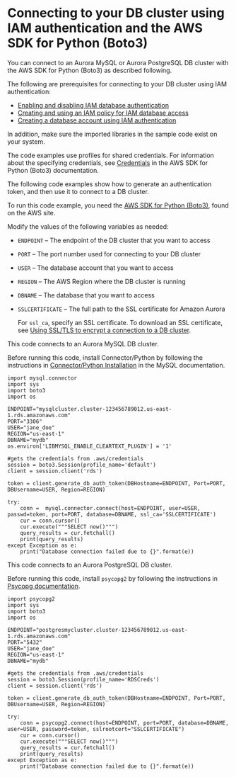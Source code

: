 # Connecting to your DB cluster using IAM authentication and the AWS SDK for Python \(Boto3\)<a name="UsingWithRDS.IAMDBAuth.Connecting.Python"></a>

You can connect to an Aurora MySQL or Aurora PostgreSQL DB cluster with the AWS SDK for Python \(Boto3\) as described following\.

The following are prerequisites for connecting to your DB cluster using IAM authentication:
+ [Enabling and disabling IAM database authentication](UsingWithRDS.IAMDBAuth.Enabling.md)
+ [Creating and using an IAM policy for IAM database access](UsingWithRDS.IAMDBAuth.IAMPolicy.md)
+ [Creating a database account using IAM authentication](UsingWithRDS.IAMDBAuth.DBAccounts.md)

In addition, make sure the imported libraries in the sample code exist on your system\.

The code examples use profiles for shared credentials\. For information about the specifying credentials, see [Credentials](https://boto3.amazonaws.com/v1/documentation/api/latest/guide/credentials.html) in the AWS SDK for Python \(Boto3\) documentation\.

The following code examples show how to generate an authentication token, and then use it to connect to a DB cluster\. 

To run this code example, you need the [AWS SDK for Python \(Boto3\)](http://aws.amazon.com/sdk-for-python/), found on the AWS site\.

Modify the values of the following variables as needed:
+ `ENDPOINT` – The endpoint of the DB cluster that you want to access
+ `PORT` – The port number used for connecting to your DB cluster
+ `USER` – The database account that you want to access
+ `REGION` – The AWS Region where the DB cluster is running
+ `DBNAME` – The database that you want to access
+ `SSLCERTIFICATE` – The full path to the SSL certificate for Amazon Aurora

  For `ssl_ca`, specify an SSL certificate\. To download an SSL certificate, see [Using SSL/TLS to encrypt a connection to a DB cluster](UsingWithRDS.SSL.md)\.

This code connects to an Aurora MySQL DB cluster\.

Before running this code, install Connector/Python by following the instructions in [ Connector/Python Installation](https://dev.mysql.com/doc/connector-python/en/connector-python-installation.html) in the MySQL documentation\.

```
import mysql.connector
import sys
import boto3
import os

ENDPOINT="mysqlcluster.cluster-123456789012.us-east-1.rds.amazonaws.com"
PORT="3306"
USER="jane_doe"
REGION="us-east-1"
DBNAME="mydb"
os.environ['LIBMYSQL_ENABLE_CLEARTEXT_PLUGIN'] = '1'

#gets the credentials from .aws/credentials
session = boto3.Session(profile_name='default')
client = session.client('rds')

token = client.generate_db_auth_token(DBHostname=ENDPOINT, Port=PORT, DBUsername=USER, Region=REGION)

try:
    conn =  mysql.connector.connect(host=ENDPOINT, user=USER, passwd=token, port=PORT, database=DBNAME, ssl_ca='SSLCERTIFICATE')
    cur = conn.cursor()
    cur.execute("""SELECT now()""")
    query_results = cur.fetchall()
    print(query_results)
except Exception as e:
    print("Database connection failed due to {}".format(e))
```

This code connects to an Aurora PostgreSQL DB cluster\.

Before running this code, install `psycopg2` by following the instructions in [Psycopg documentation](https://pypi.org/project/psycopg2/)\.

```
import psycopg2
import sys
import boto3
import os

ENDPOINT="postgresmycluster.cluster-123456789012.us-east-1.rds.amazonaws.com"
PORT="5432"
USER="jane_doe"
REGION="us-east-1"
DBNAME="mydb"

#gets the credentials from .aws/credentials
session = boto3.Session(profile_name='RDSCreds')
client = session.client('rds')

token = client.generate_db_auth_token(DBHostname=ENDPOINT, Port=PORT, DBUsername=USER, Region=REGION)

try:
    conn = psycopg2.connect(host=ENDPOINT, port=PORT, database=DBNAME, user=USER, password=token, sslrootcert="SSLCERTIFICATE")
    cur = conn.cursor()
    cur.execute("""SELECT now()""")
    query_results = cur.fetchall()
    print(query_results)
except Exception as e:
    print("Database connection failed due to {}".format(e))
```